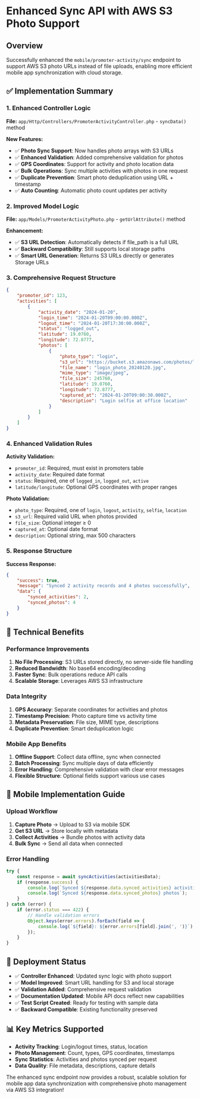 # Enhanced Sync API with AWS S3 Photo Support

## Overview
Successfully enhanced the `mobile/promoter-activity/sync` endpoint to support AWS S3 photo URLs instead of file uploads, enabling more efficient mobile app synchronization with cloud storage.

## ✅ Implementation Summary

### 1. **Enhanced Controller Logic**
**File:** `app/Http/Controllers/PromoterActivityController.php` - `syncData()` method

**New Features:**
- ✅ **Photo Sync Support**: Now handles photo arrays with S3 URLs
- ✅ **Enhanced Validation**: Added comprehensive validation for photos
- ✅ **GPS Coordinates**: Support for activity and photo location data  
- ✅ **Bulk Operations**: Sync multiple activities with photos in one request
- ✅ **Duplicate Prevention**: Smart photo deduplication using URL + timestamp
- ✅ **Auto Counting**: Automatic photo count updates per activity

### 2. **Improved Model Logic**
**File:** `app/Models/PromoterActivityPhoto.php` - `getUrlAttribute()` method

**Enhancement:**
- ✅ **S3 URL Detection**: Automatically detects if file_path is a full URL
- ✅ **Backward Compatibility**: Still supports local storage paths
- ✅ **Smart URL Generation**: Returns S3 URLs directly or generates Storage URLs

### 3. **Comprehensive Request Structure**

```json
{
    "promoter_id": 123,
    "activities": [
        {
            "activity_date": "2024-01-20",
            "login_time": "2024-01-20T09:00:00.000Z",
            "logout_time": "2024-01-20T17:30:00.000Z", 
            "status": "logged_out",
            "latitude": 19.0760,
            "longitude": 72.8777,
            "photos": [
                {
                    "photo_type": "login",
                    "s3_url": "https://bucket.s3.amazonaws.com/photos/login_123456.jpg",
                    "file_name": "login_photo_20240120.jpg",
                    "mime_type": "image/jpeg",
                    "file_size": 245760,
                    "latitude": 19.0760,
                    "longitude": 72.8777,
                    "captured_at": "2024-01-20T09:00:30.000Z",
                    "description": "Login selfie at office location"
                }
            ]
        }
    ]
}
```

### 4. **Enhanced Validation Rules**

**Activity Validation:**
- `promoter_id`: Required, must exist in promoters table
- `activity_date`: Required date format
- `status`: Required, one of `logged_in`, `logged_out`, `active`
- `latitude/longitude`: Optional GPS coordinates with proper ranges

**Photo Validation:**
- `photo_type`: Required, one of `login`, `logout`, `activity`, `selfie`, `location`
- `s3_url`: Required valid URL when photos provided
- `file_size`: Optional integer ≥ 0
- `captured_at`: Optional date format
- `description`: Optional string, max 500 characters

### 5. **Response Structure**

**Success Response:**
```json
{
    "success": true,
    "message": "Synced 2 activity records and 4 photos successfully",
    "data": {
        "synced_activities": 2,
        "synced_photos": 4
    }
}
```

## 🔧 Technical Benefits

### **Performance Improvements**
1. **No File Processing**: S3 URLs stored directly, no server-side file handling
2. **Reduced Bandwidth**: No base64 encoding/decoding
3. **Faster Sync**: Bulk operations reduce API calls
4. **Scalable Storage**: Leverages AWS S3 infrastructure

### **Data Integrity**
1. **GPS Accuracy**: Separate coordinates for activities and photos
2. **Timestamp Precision**: Photo capture time vs activity time
3. **Metadata Preservation**: File size, MIME type, descriptions
4. **Duplicate Prevention**: Smart deduplication logic

### **Mobile App Benefits**
1. **Offline Support**: Collect data offline, sync when connected
2. **Batch Processing**: Sync multiple days of data efficiently
3. **Error Handling**: Comprehensive validation with clear error messages
4. **Flexible Structure**: Optional fields support various use cases

## 📱 Mobile Implementation Guide

### **Upload Workflow**
1. **Capture Photo** → Upload to S3 via mobile SDK
2. **Get S3 URL** → Store locally with metadata
3. **Collect Activities** → Bundle photos with activity data
4. **Bulk Sync** → Send all data when connected

### **Error Handling**
```javascript
try {
    const response = await syncActivities(activitiesData);
    if (response.success) {
        console.log(`Synced ${response.data.synced_activities} activities`);
        console.log(`Synced ${response.data.synced_photos} photos`);
    }
} catch (error) {
    if (error.status === 422) {
        // Handle validation errors
        Object.keys(error.errors).forEach(field => {
            console.log(`${field}: ${error.errors[field].join(', ')}`);
        });
    }
}
```

## 🚀 Deployment Status

- ✅ **Controller Enhanced**: Updated sync logic with photo support
- ✅ **Model Improved**: Smart URL handling for S3 and local storage
- ✅ **Validation Added**: Comprehensive request validation
- ✅ **Documentation Updated**: Mobile API docs reflect new capabilities
- ✅ **Test Script Created**: Ready for testing with sample data
- ✅ **Backward Compatible**: Existing functionality preserved

## 📊 Key Metrics Supported

- **Activity Tracking**: Login/logout times, status, location
- **Photo Management**: Count, types, GPS coordinates, timestamps
- **Sync Statistics**: Activities and photos synced per request
- **Data Quality**: File metadata, descriptions, capture details

The enhanced sync endpoint now provides a robust, scalable solution for mobile app data synchronization with comprehensive photo management via AWS S3 integration!
